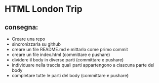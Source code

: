 HTML London Trip
===

## consegna:
- Creare una repo 
- sincronizzarla su github
- creare un file README.md e mittarlo come primo commit
- creare un file index.html (committare e pushare) 
- dividere il body in diverse parti (committare e pushare)
- individuare nella traccia quali parti appartengono a ciascuna parte del body 
- completare tutte le parti del body (committare e pushare)
